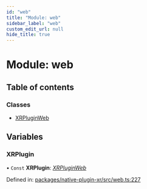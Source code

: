```yaml
---
id: "web"
title: "Module: web"
sidebar_label: "web"
custom_edit_url: null
hide_title: true
---
```


# Module: web

## Table of contents

### Classes

- [XRPluginWeb](../classes/web.xrpluginweb.md)

## Variables

### XRPlugin

• `Const` **XRPlugin**: [*XRPluginWeb*](../classes/web.xrpluginweb.md)

Defined in: [packages/native-plugin-xr/src/web.ts:227](https://github.com/xr3ngine/xr3ngine/blob/77d12cea0/packages/native-plugin-xr/src/web.ts#L227)
